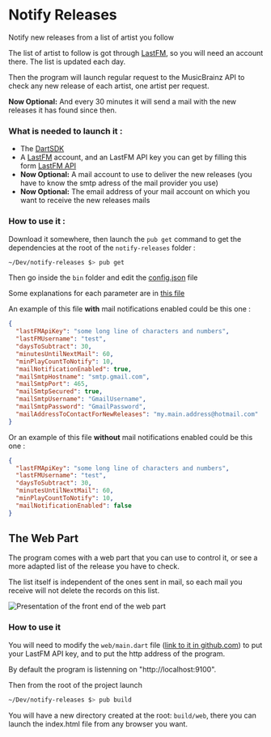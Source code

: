 # Notify Releases

Notify new releases from a list of artist you follow

The list of artist to follow is got through [LastFM](https://www.last.fm), so you will need an account there.
The list is updated each day.

Then the program will launch regular request to the MusicBrainz API to check any new release of each artist, one artist per request.

<b>Now Optional:</b> And every 30 minutes it will send a mail with the new releases it has found since then.

### What is needed to launch it :

- The [DartSDK](https://www.dartlang.org/install)
- A [LastFM](https://www.last.fm) account, and an LastFM API key you can get by filling this form [LastFM API](https://www.last.fm/api/account/create) 
- <b>Now Optional:</b> A mail account to use to deliver the new releases (you have to know the smtp adress of the mail provider you use)
- <b>Now Optional:</b> The email address of your mail account on which you want to receive the new releases mails

### How to use it : 

Download it somewhere, then launch the `pub get` command to get the dependencies at the root of the `notify-releases` folder :
```bash
~/Dev/notify-releases $> pub get
```
Then go inside the `bin` folder and edit the [config.json](https://github.com/antonin-lebrard/notify-releases/blob/master/bin/config.json) file

Some explanations for each parameter are in [this file](https://github.com/antonin-lebrard/notify-releases/blob/master/lib/config.dart)

An example of this file <b>with</b> mail notifications enabled could be this one :
```json
{
  "lastFMApiKey": "some long line of characters and numbers",
  "lastFMUsername": "test",
  "daysToSubtract": 30,
  "minutesUntilNextMail": 60,
  "minPlayCountToNotify": 10,
  "mailNotificationEnabled": true,
  "mailSmtpHostname": "smtp.gmail.com",
  "mailSmtpPort": 465,
  "mailSmtpSecured": true,
  "mailSmtpUsername": "GmailUsername",
  "mailSmtpPassword": "GmailPassword",
  "mailAddressToContactForNewReleases": "my.main.address@hotmail.com"
}
```

Or an example of this file <b>without</b> mail notifications enabled could be this one :
```json
{
  "lastFMApiKey": "some long line of characters and numbers",
  "lastFMUsername": "test",
  "daysToSubtract": 30,
  "minutesUntilNextMail": 60,
  "minPlayCountToNotify": 10,
  "mailNotificationEnabled": false
}
```

## The Web Part

The program comes with a web part that you can use to control it, or see a more adapted list of the release you have to check.

The list itself is independent of the ones sent in mail, so each mail you receive will not delete the records on this list.

![Presentation of the front end of the web part](https://github.com/antonin-lebrard/notify-releases/blob/master/test5.gif)

### How to use it

You will need to modify the `web/main.dart` file ([link to it in github.com](https://github.com/antonin-lebrard/notify-releases/blob/master/web/main.dart)) to put your LastFM API key, and to put the http address of the program.

By default the program is listenning on "http://localhost:9100".

Then from the root of the project launch 
```bash
~/Dev/notify-releases $> pub build
```

You will have a new directory created at the root: `build/web`, there you can launch the index.html file from any browser you want. 
